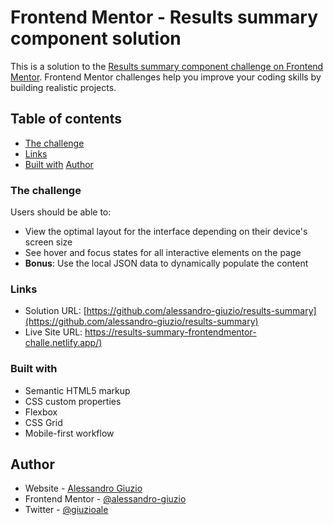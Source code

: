 # Frontend Mentor - Results summary component solution

This is a solution to the [Results summary component challenge on Frontend Mentor](https://www.frontendmentor.io/challenges/results-summary-component-CE_K6s0maV). Frontend Mentor challenges help you improve your coding skills by building realistic projects.

## Table of contents

- [The challenge](#the-challenge)
- [Links](#links)
- [Built with](#built-with)
  [Author](#author)

### The challenge

Users should be able to:

- View the optimal layout for the interface depending on their device's screen size
- See hover and focus states for all interactive elements on the page
- **Bonus**: Use the local JSON data to dynamically populate the content

### Links

- Solution URL: [https://github.com/alessandro-giuzio/results-summary](https://github.com/alessandro-giuzio/results-summary)
- Live Site URL: [https://results-summary-frontendmentor-challe.netlify.app/)](https://results-summary-frontendmentor-challe.netlify.app/)

### Built with

- Semantic HTML5 markup
- CSS custom properties
- Flexbox
- CSS Grid
- Mobile-first workflow

## Author

- Website - [Alessandro Giuzio](https://www.giuzio.me)
- Frontend Mentor - [@alessandro-giuzio](https://www.frontendmentor.io/profile/alessandro-giuzio)
- Twitter - [@giuzioale](https://twitter.com/giuzioale)
